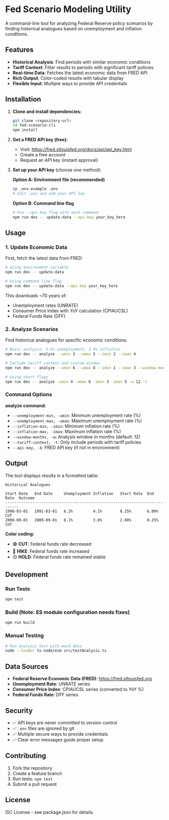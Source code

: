 # Fed Scenario Modeling Utility

A command-line tool for analyzing Federal Reserve policy scenarios by finding historical analogues based on unemployment and inflation conditions.

## Features

- **Historical Analysis**: Find periods with similar economic conditions
- **Tariff Context**: Filter results to periods with significant tariff policies
- **Real-time Data**: Fetches the latest economic data from FRED API
- **Rich Output**: Color-coded results with tabular display
- **Flexible Input**: Multiple ways to provide API credentials

## Installation

1. **Clone and install dependencies:**
   ```bash
   git clone <repository-url>
   cd fed-scenario-cli
   npm install
   ```

2. **Get a FRED API key (free):**
   - Visit: https://fred.stlouisfed.org/docs/api/api_key.html
   - Create a free account
   - Request an API key (instant approval)

3. **Set up your API key** (choose one method):

   **Option A: Environment file (recommended)**
   ```bash
   cp .env.example .env
   # Edit .env and add your API key
   ```

   **Option B: Command line flag**
   ```bash
   # Use --api-key flag with each command
   npm run dev -- update-data --api-key your_key_here
   ```

## Usage

### 1. Update Economic Data

First, fetch the latest data from FRED:

```bash
# Using environment variable
npm run dev -- update-data

# Using command line flag
npm run dev -- update-data --api-key your_key_here
```

This downloads ~70 years of:
- Unemployment rates (UNRATE)
- Consumer Price Index with YoY calculation (CPIAUCSL)
- Federal Funds Rate (DFF)

### 2. Analyze Scenarios

Find historical analogues for specific economic conditions:

```bash
# Basic analysis: 3-5% unemployment, 2-4% inflation
npm run dev -- analyze --umin 3 --umax 5 --imin 2 --imax 4

# Include tariff context and custom window
npm run dev -- analyze --umin 6 --umax 8 --imin 1 --imax 3 --window-months 6 --tariff-context

# Using short flags
npm run dev -- analyze -umin 4 -umax 6 -imin 3 -imax 5 -w 12 -t
```

### Command Options

**analyze command:**
- `--unemployment-min, -umin`: Minimum unemployment rate (%)
- `--unemployment-max, -umax`: Maximum unemployment rate (%)
- `--inflation-min, -imin`: Minimum inflation rate (%)
- `--inflation-max, -imax`: Maximum inflation rate (%)
- `--window-months, -w`: Analysis window in months (default: 12)
- `--tariff-context, -t`: Only include periods with tariff policies
- `--api-key, -k`: FRED API key (if not in environment)

## Output

The tool displays results in a formatted table:

```
Historical Analogues

Start Date   End Date     Unemployment Inflation   Start Rate  End Rate  Outcome
----------------------------------------------------------------------------
1990-03-01   1991-03-01   6.2%         4.1%        8.25%       6.00%     CUT
2008-09-01   2009-09-01   6.1%         3.8%        2.00%       0.25%     CUT
```

**Color coding:**
- 🟢 **CUT**: Federal funds rate decreased
- 🔴 **HIKE**: Federal funds rate increased  
- 🟡 **HOLD**: Federal funds rate remained stable

## Development

### Run Tests
```bash
npm test
```

### Build (Note: ES module configuration needs fixes)
```bash
npm run build
```

### Manual Testing
```bash
# Run analysis test with mock data
node --loader ts-node/esm src/testAnalysis.ts
```

## Data Sources

- **Federal Reserve Economic Data (FRED)**: https://fred.stlouisfed.org
- **Unemployment Rate**: UNRATE series
- **Consumer Price Index**: CPIAUCSL series (converted to YoY %)
- **Federal Funds Rate**: DFF series

## Security

- ✅ API keys are never committed to version control
- ✅ `.env` files are ignored by git
- ✅ Multiple secure ways to provide credentials
- ✅ Clear error messages guide proper setup

## Contributing

1. Fork the repository
2. Create a feature branch
3. Run tests: `npm test`
4. Submit a pull request

## License

ISC License - see package.json for details.